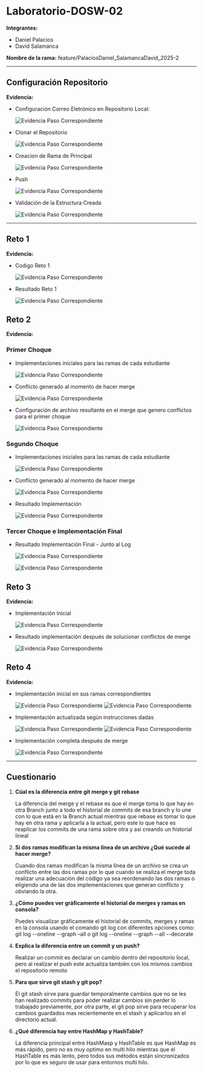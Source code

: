 # Laboratorio-DOSW-02


**Integrantes:**
- Daniel Palacios
- David Salamanca

**Nombre de la rama:** feature/PalaciosDaniel_SalamancaDavid_2025-2

---

## Configuración Repositorio
**Evidencia:**
- Configuración Correo Eletrónico en Repositorio Local:
    
    ![Evidencia Paso Correspondiente](img/1.png)

- Clonar el Repositorio

    ![Evidencia Paso Correspondiente](img/2.png)

- Creacion de Rama de Principal

    ![Evidencia Paso Correspondiente](img/3.png)

- Push

    ![Evidencia Paso Correspondiente](img/4.png)

- Validación de la Estructura Creada

    ![Evidencia Paso Correspondiente](img/5.png)

---

## Reto 1
**Evidencia:**

- Codigo Reto 1

    ![Evidencia Paso Correspondiente](img/Codigo1.png)

- Resultado Reto 1

    ![Evidencia Paso Correspondiente](img/Resp1.png)

## Reto 2
**Evidencia:**

### Primer Choque

- Implementaciones iniciales para las ramas de cada estudiante

    ![Evidencia Paso Correspondiente](img/6.png)

- Conflicto generado al momento de hacer merge

    ![Evidencia Paso Correspondiente](img/7.png)

- Configuración de archivo resultante en el merge que genero conflictos para el primer choque

    ![Evidencia Paso Correspondiente](img/8.png)

### Segundo Choque

- Implementaciones iniciales para las ramas de cada estudiante
    
    ![Evidencia Paso Correspondiente](img/9.png)

- Conflicto generado al momento de hacer merge

  ![Evidencia Paso Correspondiente](img/10.png)

- Resultado Implementación

  ![Evidencia Paso Correspondiente](img/11.png)

### Tercer Choque e Implementación Final

- Resultado Implementación Final - Junto al Log

  ![Evidencia Paso Correspondiente](img/12.png)

  ![Evidencia Paso Correspondiente](img/13.png)

## Reto 3
**Evidencia:**

- Implementación Inicial

  ![Evidencia Paso Correspondiente](img/14.png)

- Resultado implementación después de solucionar conflictos de merge

  ![Evidencia Paso Correspondiente](img/15.png)

## Reto 4
**Evidencia:**

- Implementación inicial en sus ramas correspondientes

  ![Evidencia Paso Correspondiente](img/16.png)
  ![Evidencia Paso Correspondiente](img/17.png)

- Implementación actualizada según instrucciones dadas

  ![Evidencia Paso Correspondiente](img/18.png)
  ![Evidencia Paso Correspondiente](img/19.png)

- Implementación completa después de merge

  ![Evidencia Paso Correspondiente](img/20.png)

---

## Cuestionario
1. **Cúal es la diferencia entre git merge y git rebase**

   La diferencia del merge y el rebase es que el merge toma lo que hay en otra Branch junto a todo el historial de commits de esa branch y lo une con lo que está en la Branch actual mientras que rebase es tomar lo que hay en otra rama y aplicarla a la actual, pero este lo que hace es reaplicar los commits de una rama sobre otra y así creando un historial lineal

2. **Si dos ramas modifican la misma línea de un archivo ¿Qué sucede al hacer merge?**

   Cuando dos ramas modifican la misma línea de un archivo se crea un conflicto entre las dos ramas por lo que cuando se realiza el merge toda realizar una adecuación del código ya sea reordenando las dos ramas o eligiendo una de las dos implementaciones que generan conflicto y obviando la otra.

3. **¿Cómo puedes ver gráficamente el historial de merges y ramas en consola?**

   Puedes visualizar gráficamente el historial de commits, merges y ramas en la consola usando el comando git log con diferentes opciones como:  git log --oneline --graph –all o git log --oneline --graph --all --decorate

4. **Explica la diferencia entre un commit y un push?**

   Realizar un commit es declarar un cambio dentro del repositorio local, pero al realizar el push este actualiza también con los mismos cambios el repositorio remoto

5. **Para que sirve git stash y git pop?**

   El git stash sirve para guardar temporalmente cambios que no se les han realizado commits para poder realizar cambios sin perder lo trabajado previamente, por otra parte, el git pop sirve para recuperar los cambios guardados mas recientemente en el stash y aplicarlos en el directorio actual.

6. **¿Qué diferencia hay entre HashMap y HashTable?**

   La diferencia principal entre HashMasp y HashTable es que HashMap es más rápido, pero no es muy optimo en multi hilo mientras que el HashTable es más lento, pero todos sus métodos están sincronizados por lo que es seguro de usar para entornos multi hilo.

